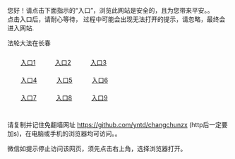 您好！请点击下面指示的“入口”，浏览此网站是安全的，且为您带来平安。。 <br/>
点击入口后，请耐心等待， 过程中可能会出现无法打开的提示，请忽略，最终会进入网站. </br>

法轮大法在长春<br/>
<div style="padding:10px"><a style="margin:20px" target="_blank" href="https://dzb4y3s1v2pok.cloudfront.net/2Qpsp?rwdojkf" id="ccLink1" rel="nofollow">入口1</a> <a target="_blank" style="margin:20px" href="https://d3keikm4kep07t.cloudfront.net/2Qpsp?mwrovrws" id="ccLink2" rel="nofollow">入口2</a> <a style="margin:20px" target="_blank" href="https://dr7ctgk61yrs4.cloudfront.net/2Qpsp?nfjcxmjn" id="ccLink3" rel="nofollow">入口3</a></div>

<div style="padding:10px" ><a style="margin:20px" target="_blank" href="https://dzb4y3s1v2pok.cloudfront.net/2Qpsp?rwdojkf" id="ccLink4" rel="nofollow">入口4</a> <a style="margin:20px" href="https://d3keikm4kep07t.cloudfront.net/2Qpsp?mwrovrws" target="_blank" id="ccLink5" rel="nofollow">入口5</a> <a style="margin:20px" href="https://dr7ctgk61yrs4.cloudfront.net/2Qpsp?nfjcxmjn" target="_blank" id="ccLink6" rel="nofollow">入口6</a></div>

<div style="padding:10px"><a style="margin:20px" target="_blank" href="https://dzb4y3s1v2pok.cloudfront.net/2Qpsp?rwdojkf" id="ccLink7" rel="nofollow">入口7</a> <a style="margin:20px" href="https://d3keikm4kep07t.cloudfront.net/2Qpsp?mwrovrws" target="_blank" id="ccLink8" rel="nofollow">入口8</a> <a style="margin:20px" target="_blank" href="https://dr7ctgk61yrs4.cloudfront.net/2Qpsp?nfjcxmjn" id="ccLink9" rel="nofollow">入口9</a></div>

<br/>



请复制并记住免翻墙网址 https://github.com/yntd/changchunzx (http后一定要加s)，在电脑或手机的浏览器均可访问。。<br/>

微信如提示停止访问该网页，须先点击右上角，选择浏览器打开。
